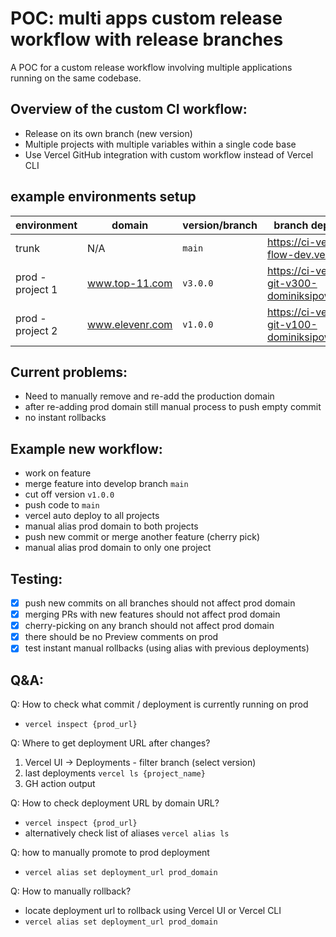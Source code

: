 # POC: multi apps custom release workflow with release branches

A POC for a custom release workflow involving multiple applications running on the same codebase.

## Overview of the custom CI workflow:

- Release on its own branch (new version)
- Multiple projects with multiple variables within a single code base
- Use Vercel GitHub integration with custom workflow instead of Vercel CLI

## example environments setup

| environment | domain | version/branch | branch deployment URL |
|------|----|----|---|
| trunk | N/A | `main` | https://ci-version-branch-flow-dev.vercel.app |
| prod - project 1 | www.top-11.com | `v3.0.0` | https://ci-version-flow-2-git-v300-dominiksipowicz.vercel.app |
| prod - project 2 | www.elevenr.com | `v1.0.0` | https://ci-version-flow-1-git-v100-dominiksipowicz.vercel.app |


## Current problems:

- Need to manually remove and re-add the production domain
- after re-adding prod domain still manual process to push empty commit
- no instant rollbacks

## Example new workflow:

- work on feature
- merge feature into develop branch `main`
- cut off version `v1.0.0`
- push code to `main`
- vercel auto deploy to all projects
- manual alias prod domain to both projects
- push new commit or merge another feature (cherry pick)
- manual alias prod domain to only one project

## Testing:

 - [x] push new commits on all branches should not affect prod domain
 - [x] merging PRs with new features should not affect prod domain
 - [x] cherry-picking on any branch should not affect prod domain
 - [x] there should be no Preview comments on prod
 - [x] test instant manual rollbacks (using alias with previous deployments)

## Q&A:

Q: How to check what commit / deployment is currently running on prod

- `vercel inspect {prod_url}`

Q: Where to get deployment URL after changes?

1. Vercel UI -> Deployments - filter branch (select version)
2. last deployments `vercel ls {project_name}`
3. GH action output

Q: How to check deployment URL by domain URL?

- `vercel inspect {prod_url}`
- alternatively check list of aliases `vercel alias ls`

Q: how to manually promote to prod deployment

- `vercel alias set deployment_url prod_domain`

Q: How to manually rollback?

- locate deployment url to rollback using Vercel UI or Vercel CLI
- `vercel alias set deployment_url prod_domain`
